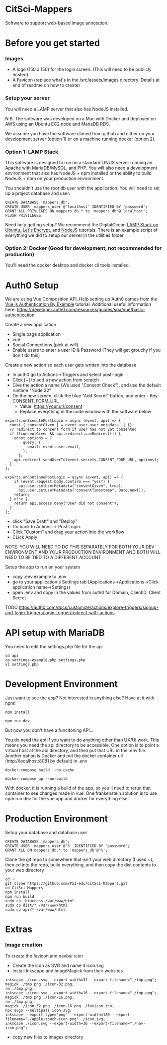 # CitSci-Mappers
Software to support web-based image annotation.

# Before you get started
### Images
- A logo (150 x 150) for the login screen. (This will need to be publicly hosted)
- A Favicon (replace what's in the /src/assets/images directory. Details at end of readme on how to create)


### Setup your server
You will need a LAMP server that also has NodeJS installed.

N.B. The software was developed on a Mac with Docker and
deployed on AWS using an Ubuntu EC2 node and MariaDB RDS.

We assume you have the software cloned from github and either on your development server (option 1) or on a machine
running docker (option 2).

### Option 1: LAMP Stack
This software is designed to run on a standard LINUX server running an Apache with
MariaDB/MySQL, and PHP. You will also need a development environment that also has NodeJS + npm
installed or the ability to build NodeJS + npm on your production environment.

You shouldn't use the root db user with the application. You will need to set up 
a project database and user.
```
CREATE DATABASE 'mappers_db';
CREATE USER 'mappers_user'@'localhost' IDENTIFIED BY 'password';
GRANT ALL PRIVLEGES ON mappers_db.* to 'mappers_db'@'localhost';
FLUSH PRIVILEGES;
```

Need help getting setup? We
recommend the DigitalOcean [LAMP Stack on Ubuntu](https://www.digitalocean.com/community/tutorials/how-to-install-lamp-stack-on-ubuntu),
[Let's Encrypt](https://www.digitalocean.com/community/tutorials/how-to-secure-apache-with-let-s-encrypt-on-ubuntu),
and [NodeJS](https://www.digitalocean.com/community/tutorials/how-to-install-node-js-on-ubuntu-22-04) tutorials.
There is an example script of everything we did to setup our server in the utilities folder.

### Option 2: Docker (Good for development, not recommended for production)
You'll need the docker desktop and docker cli tools installed.

# Auth0 Setup
We are using Vue Composition API. Help setting up Auth0 comes from the [Vue.js Authentication By Example](https://developer.auth0.com/resources/guides/spa/vue/basic-authentication)
tutorial. Additional useful information here: https://developer.auth0.com/resources/guides/spa/vue/basic-authentication

Create a new application
- Single page application
- vue
- Social Connections (pick at will)
- Enable users to enter a user ID & Password (They will get grouchy if you don't do this)

Create a new action so each user gets written into the database
- In auth0 go to Actions->Triggers and select post-login
- Click [+] to add a new action from scratch
- Give the action a name (We used "Consent Check"), and use the default runtime "Node 22"
- On the new screen, click the blue "Add Secret" button, and enter
      - Key: CONSENT_FORM_URL
  - Value: https://your.url/consent 
  - Replace everything in the code window with the software below
```
exports.onExecutePostLogin = async (event, api) => {
  const { consentGiven } = event.user.user_metadata || {};
  // redirect to consent form if user has not yet consented
  if (!consentGiven && api.redirect.canRedirect()) {
    const options = {
        query: {
          email: event.user.email,
        },
      };
    api.redirect.sendUserTo(event.secrets.CONSENT_FORM_URL, options);
  }
};

exports.onContinuePostLogin = async (event, api) => {
    if (event.request.body.confirm === "yes") {
      api.user.setUserMetadata("consentGiven", true);
      api.user.setUserMetadata("consentTimestamp", Date.now());
    return;
  } else {
    return api.access.deny("User did not consent");
  }
};
```
  - click "Save Draft" and "Deploy" 
  - Go back to Actions -> Post Login. 
  - Click "Custom" and drag your action into the workflow
  - CLick Apply

NOTE: YOU WILL NEED TO DO THIS SEPARATELY FOR BOTH YOUR DEV ENVIRONMENT AND YOUR 
PRODUCTION ENVIRONMENT AND BOTH WILL NEED TO BE TIED TO A DIFFERENT ACCOUNT

Setup the app to run on your system
- copy .env.example to .env
- go to your application's Settings tab (Applications->Applications->Click application name->Settings)
- open .env and copy in the values from auth0 for Domain, ClientID, Client Secret

TODO https://auth0.com/docs/customize/actions/explore-triggers/signup-and-login-triggers/login-trigger/redirect-with-actions


# API setup with MariaDB
You need to edit the settings.php file for the api
```
cd api
cp settings-example.php settings.php
vi settings.php
```

# Development Environment

Just want to see the app? Not interested in anything else? Have at it with npm!

` npm install `

` npm run dev `

But now you don't have a funcitoning API...

You do need the api if you want to do anything other than UX/UI work. This
means you need the api
directory to be accessible. One option is to point a virtual host at the 
api directory, and then put that URL in the .env file. Another option is Docker 
and put the docker container url (http://localhost:8081 by default) in .env

` docker-compose build --no-cache `

` docker-compose up --no-build `

With docker, it is running a build of the app, so you'll need to rerun that container to see changes made in vue.
One frankenstein solution is to use npm run dev for the vue app and docker for everything else. 

# Production Environment
Setup your database and database user

```
CREATE DATABASE 'mappers_db';
CREATE USER 'mappers_user'@'%' IDENTIFIED BY 'password';
GRANT ALL ON mappers_db.* to 'mappers_db'@'%';
```

Clone the git repo to somewhere that isn't your web directory (I used ~), then cd into the repo, build 
everything, and then copy the dist contents to your web directory
```
cd ~
git clone https://github.com/PSI-edu/CitSci-Mappers.git
cd CitSci-Mappers
npm install
npm run build
sudo cp .htaccess /var/www/html
sudo cp dist/* /var/www/html
sudo cp api/* /var/www/html
```

# Extras
### Image creation
To create the favicon and navbar icon
- Create the icon as SVG and name it icon.svg
- Install Inkscape and ImageMagick from their websites
```
inkscape ./icon.svg --export-width=32 --export-filename="./tmp.png";
magick ./tmp.png ./icon-32.png;
rm ./tmp.png;
inkscape ./icon.svg --export-width=16 --export-filename="./tmp.png";
magick ./tmp.png ./icon-16.png;
rm ./tmp.png;
magick ./icon-32.png ./icon-16.png ./favicon.ico;
npx svgo --multipass icon.svg;
inkscape --export-type="png" --export-width=180 --export-filename="./apple-touch-icon.png" ./icon.svg;
inkscape ./icon.svg --export-width=36 --export-filename="./nav-icon.png";
```
- copy new files to images directory


